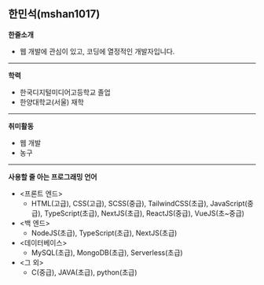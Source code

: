 ## 한민석(mshan1017)

**한줄소개**
* 웹 개발에 관심이 있고, 코딩에 열정적인 개발자입니다.

---

**학력**
* 한국디지털미디어고등학교 졸업
* 한양대학교(서울) 재학

---

**취미활동**
* 웹 개발
* 농구

---

**사용할 줄 아는 프로그래밍 언어**

- <프론트 엔드>
  - HTML(고급), CSS(고급), SCSS(중급), TailwindCSS(초급), JavaScript(중급), TypeScript(초급), NextJS(초급), ReactJS(중급), VueJS(초~중급)
- <백 엔드>
  - NodeJS(초급), TypeScript(초급), NextJS(초급)
- <데이터베이스>
  - MySQL(초급), MongoDB(초급), Serverless(초급)
- <그 외>
  - C(중급), JAVA(초급), python(초급)
